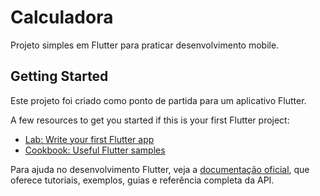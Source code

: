 # Calculadora

Projeto simples em Flutter para praticar desenvolvimento mobile.

## Getting Started

Este projeto foi criado como ponto de partida para um aplicativo Flutter.

A few resources to get you started if this is your first Flutter project:

- [Lab: Write your first Flutter app](https://docs.flutter.dev/get-started/codelab)
- [Cookbook: Useful Flutter samples](https://docs.flutter.dev/cookbook)

Para ajuda no desenvolvimento Flutter, veja a
[documentação oficial](https://docs.flutter.dev/), que oferece tutoriais,
exemplos, guias e referência completa da API.
